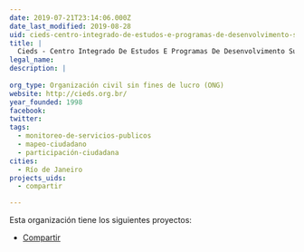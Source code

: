 ```yaml
---
date: 2019-07-21T23:14:06.000Z
date_last_modified: 2019-08-28
uid: cieds-centro-integrado-de-estudos-e-programas-de-desenvolvimento-sustentavel
title: |
  Cieds - Centro Integrado De Estudos E Programas De Desenvolvimento Sustentável
legal_name: 
description: |
  
org_type: Organización civil sin fines de lucro (ONG)
website: http://cieds.org.br/
year_founded: 1998
facebook: 
twitter: 
tags:
  - monitoreo-de-servicios-publicos
  - mapeo-ciudadano
  - participación-ciudadana
cities: 
  - Río de Janeiro
projects_uids:
  - compartir

---
```


Esta organización tiene los siguientes proyectos:

- [Compartir](/proyectos/compartir)
